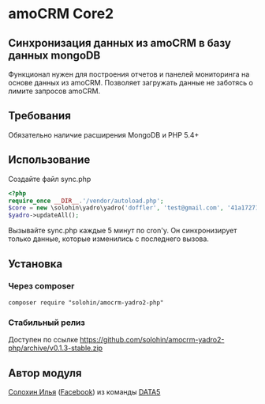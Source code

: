 # amoCRM Core2

## Синхронизация данных из amoCRM в базу данных mongoDB
Функционал нужен для построения отчетов и панелей мониторинга на основе данных из amoCRM. Позволяет загружать данные не заботясь о лимите запросов amoCRM.

## Требования
Обязательно наличие расширения MongoDB и PHP 5.4+

##  Использование
Создайте файл sync.php

```php
<?php
require_once __DIR__.'/vendor/autoload.php';
$core = new \solohin\yadro\yadro('doffler', 'test@gmail.com', '41a17271a1f57817271a1f5194978', true);
$yadro->updateAll();
```
Вызывайте sync.php каждые 5 минут по cron'у. Он синхронизирует только данные, которые изменились с последнего вызова.

## Установка
### Через composer
```
composer require "solohin/amocrm-yadro2-php"
```
### Стабильный релиз
Доступен по ссылке https://github.com/solohin/amocrm-yadro2-php/archive/v0.1.3-stable.zip

## Автор модуля
[Солохин Илья](https://vk.com/solohin_ilya) ([Facebook](https://www.facebook.com/solohin.i)) из команды [DATA5](http://data5.ru)

